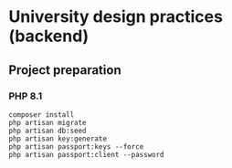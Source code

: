 # University design practices (backend)

## Project preparation

### PHP 8.1

```shell
composer install
php artisan migrate
php artisan db:seed
php artisan key:generate
php artisan passport:keys --force
php artisan passport:client --password
```
